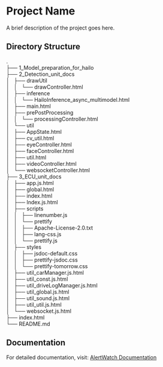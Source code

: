 # Project Name

A brief description of the project goes here.

## Directory Structure
.\
├── 1_Model_preparation_for_hailo\
├── 2_Detection_unit_docs\
│   ├── drawUtil\
│   │   └── drawController.html\
│   ├── inference\
│   │   └── HailoInference_async_multimodel.html\
│   ├── main.html\
│   ├── prePostProcessing\
│   │   └── processingController.html\
│   └── util\
│       ├── AppState.html\
│       ├── cv_util.html\
│       ├── eyeController.html\
│       ├── faceController.html\
│       ├── util.html\
│       ├── videoController.html\
│       └── websocketController.html\
├── 3_ECU_unit_docs\
│   ├── app.js.html\
│   ├── global.html\
│   ├── index.html\
│   ├── Index.js.html\
│   ├── scripts\
│   │   ├── linenumber.js\
│   │   └── prettify\
│   │       ├── Apache-License-2.0.txt\
│   │       ├── lang-css.js\
│   │       └── prettify.js\
│   ├── styles\
│   │   ├── jsdoc-default.css\
│   │   ├── prettify-jsdoc.css\
│   │   └── prettify-tomorrow.css\
│   ├── util_carManager.js.html\
│   ├── util_const.js.html\
│   ├── util_driveLogManager.js.html\
│   ├── util_global.js.html\
│   ├── util_sound.js.html\
│   ├── util_util.js.html\
│   └── websocket.js.html\
├── index.html\
└── README.md

## Documentation

For detailed documentation, visit: [AlertWatch Documentation](https://audiblemaple.github.io/AlertWatch/)
